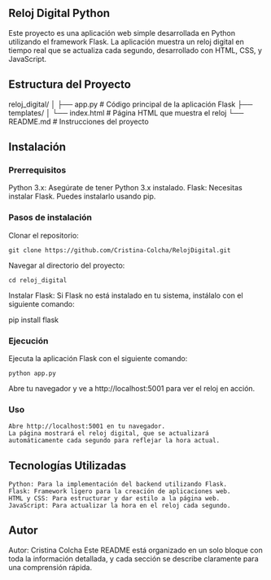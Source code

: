## Reloj Digital Python
Este proyecto es una aplicación web simple desarrollada en Python utilizando el framework Flask. La aplicación muestra un reloj digital en tiempo real que se actualiza cada segundo, desarrollado con HTML, CSS, y JavaScript.

## Estructura del Proyecto

reloj_digital/
│
├── app.py              # Código principal de la aplicación Flask
├── templates/
│   └── index.html      # Página HTML que muestra el reloj
└── README.md           # Instrucciones del proyecto
## Instalación
### Prerrequisitos
Python 3.x: Asegúrate de tener Python 3.x instalado.
Flask: Necesitas instalar Flask. Puedes instalarlo usando pip.
### Pasos de instalación
Clonar el repositorio:

    git clone https://github.com/Cristina-Colcha/RelojDigital.git
Navegar al directorio del proyecto:

    cd reloj_digital
Instalar Flask: Si Flask no está instalado en tu sistema, instálalo con el siguiente comando:

pip install flask
### Ejecución
Ejecuta la aplicación Flask con el siguiente comando:

    python app.py
Abre tu navegador y ve a http://localhost:5001 para ver el reloj en acción.

### Uso
    Abre http://localhost:5001 en tu navegador.
    La página mostrará el reloj digital, que se actualizará automáticamente cada segundo para reflejar la hora actual.
## Tecnologías Utilizadas
    Python: Para la implementación del backend utilizando Flask.
    Flask: Framework ligero para la creación de aplicaciones web.
    HTML y CSS: Para estructurar y dar estilo a la página web.
    JavaScript: Para actualizar la hora en el reloj cada segundo.

## Autor
Autor: Cristina Colcha
Este README está organizado en un solo bloque con toda la información detallada, y cada sección se describe claramente para una comprensión rápida.

